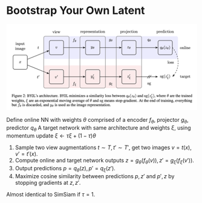# Bootstrap Your Own Latent

![fig](./fig/BYOL.png)

Define online NN with weights $\theta$ comprised of a encoder $f_{\theta}$, projector $g_\theta$, predictor $q_\theta$
A target network with same architecture and weights $\xi$, using momentum update $\xi \leftarrow \tau \xi + (1-\tau)\theta$

1. Sample two view augmentations $t\sim T, t'\sim T'$, get two images $v=t(x),v'=t'(x)$. 
2. Compute online and target network outputs $z=g_\theta(f_\theta(v)), z'=g_\xi(f_\xi(v'))$.
3. Output predictions $p=q_\theta(z), p'=q_\xi(z')$.
4. Maximize cosine similarity between predictions $p,z'$ and $p',z$ by stopping gradients at $z,z'$.

Almost identical to SimSiam if $\tau=1$.